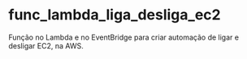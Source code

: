# func_lambda_liga_desliga_ec2
Função no Lambda e no EventBridge para criar automação de ligar e desligar EC2, na AWS.
